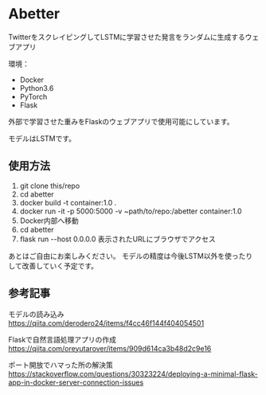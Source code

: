 # Abetter
TwitterをスクレイピングしてLSTMに学習させた発言をランダムに生成するウェブアプリ

環境：
* Docker
* Python3.6
* PyTorch
* Flask

外部で学習させた重みをFlaskのウェブアプリで使用可能にしています。

モデルはLSTMです。

## 使用方法
1. git clone this/repo
2. cd abetter
3. docker build -t container:1.0 .
4. docker run -it -p 5000:5000 -v ~path/to/repo:/abetter container:1.0
5. Docker内部へ移動
6. cd abetter
7. flask run --host 0.0.0.0
表示されたURLにブラウザでアクセス

あとはご自由にお楽しみください。
モデルの精度は今後LSTM以外を使ったりして改善していく予定です。

## 参考記事
モデルの読み込み
https://qiita.com/derodero24/items/f4cc46f144f404054501

Flaskで自然言語処理アプリの作成
https://qiita.com/oreyutarover/items/909d614ca3b48d2c9e16

ポート開放でハマった所の解決策
https://stackoverflow.com/questions/30323224/deploying-a-minimal-flask-app-in-docker-server-connection-issues
